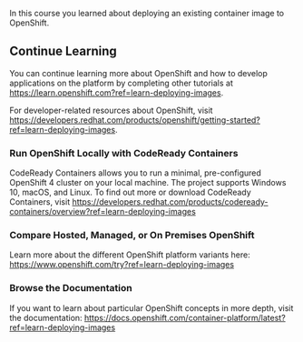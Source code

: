 In this course you learned about deploying an existing container image to OpenShift.

## Continue Learning

You can continue learning more about OpenShift and how to develop applications on the platform by completing other tutorials at https://learn.openshift.com?ref=learn-deploying-images.

For developer-related resources about OpenShift, visit https://developers.redhat.com/products/openshift/getting-started?ref=learn-deploying-images.

### Run OpenShift Locally with CodeReady Containers

CodeReady Containers allows you to run a minimal, pre-configured OpenShift 4 cluster on your local machine. The project supports Windows 10, macOS, and Linux.  To find out more or download CodeReady Containers, visit https://developers.redhat.com/products/codeready-containers/overview?ref=learn-deploying-images

### Compare Hosted, Managed, or On Premises OpenShift

Learn more about the different OpenShift platform variants here: https://www.openshift.com/try?ref=learn-deploying-images

### Browse the Documentation

If you want to learn about particular OpenShift concepts in more depth, visit the documentation: https://docs.openshift.com/container-platform/latest?ref=learn-deploying-images